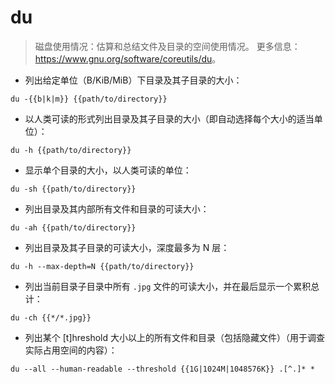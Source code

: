 # du

> 磁盘使用情况：估算和总结文件及目录的空间使用情况。
> 更多信息：<https://www.gnu.org/software/coreutils/du>。

- 列出给定单位（B/KiB/MiB）下目录及其子目录的大小：

`du -{{b|k|m}} {{path/to/directory}}`

- 以人类可读的形式列出目录及其子目录的大小（即自动选择每个大小的适当单位）：

`du -h {{path/to/directory}}`

- 显示单个目录的大小，以人类可读的单位：

`du -sh {{path/to/directory}}`

- 列出目录及其内部所有文件和目录的可读大小：

`du -ah {{path/to/directory}}`

- 列出目录及其子目录的可读大小，深度最多为 N 层：

`du -h --max-depth=N {{path/to/directory}}`

- 列出当前目录子目录中所有 `.jpg` 文件的可读大小，并在最后显示一个累积总计：

`du -ch {{*/*.jpg}}`

- 列出某个 [t]hreshold 大小以上的所有文件和目录（包括隐藏文件）（用于调查实际占用空间的内容）：

`du --all --human-readable --threshold {{1G|1024M|1048576K}} .[^.]* *`